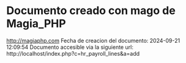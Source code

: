 # Documento creado con mago de Magia_PHP 
http://magiaphp.com 
Fecha de creacion del documento: 2024-09-21 12:09:54 
Documento accesible via la siguiente url:  
http://localhost/index.php?c=hr_payroll_lines&a=add 

